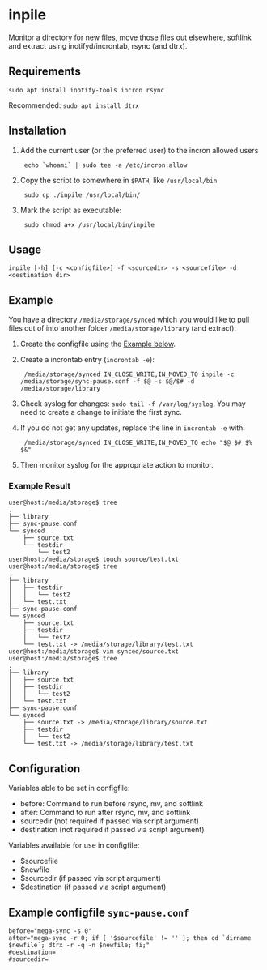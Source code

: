 # inpile
Monitor a directory for new files, move those files out elsewhere, softlink and extract using inotifyd/incrontab, rsync (and dtrx).

## Requirements
`sudo apt install inotify-tools incron rsync`

Recommended:
`sudo apt install dtrx`

## Installation

1. Add the current user (or the preferred user) to the incron allowed users

        echo `whoami` | sudo tee -a /etc/incron.allow

2. Copy the script to somewhere in `$PATH`, like `/usr/local/bin`

        sudo cp ./inpile /usr/local/bin/

3. Mark the script as executable:

        sudo chmod a+x /usr/local/bin/inpile

## Usage

    inpile [-h] [-c <configfile>] -f <sourcedir> -s <sourcefile> -d <destination dir>

## Example

You have a directory `/media/storage/synced` which you would like to pull files out of into another folder `/media/storage/library` (and extract).

1. Create the configfile using the [Example below](#example-configfile-sync-pauseconf).
2. Create a incrontab entry (`incrontab -e`):

        /media/storage/synced IN_CLOSE_WRITE,IN_MOVED_TO inpile -c /media/storage/sync-pause.conf -f $@ -s $@/$# -d /media/storage/library

3. Check syslog for changes: `sudo tail -f /var/log/syslog`. You may need to create a change to initiate the first sync.
4. If you do not get any updates, replace the line in `incrontab -e` with:

        /media/storage/synced IN_CLOSE_WRITE,IN_MOVED_TO echo "$@ $# $% $&"
5. Then monitor syslog for the appropriate action to monitor.

### Example Result

    user@host:/media/storage$ tree
    .
    ├── library
    ├── sync-pause.conf
    └── synced
        ├── source.txt
        └── testdir
            └── test2
    user@host:/media/storage$ touch source/test.txt
    user@host:/media/storage$ tree
    .
    ├── library
    │   ├── testdir
    │   │   └── test2
    │   └── test.txt
    ├── sync-pause.conf
    └── synced
        ├── source.txt
        ├── testdir
        │   └── test2
        └── test.txt -> /media/storage/library/test.txt
    user@host:/media/storage$ vim synced/source.txt
    user@host:/media/storage$ tree
    .
    ├── library
    │   ├── source.txt
    │   ├── testdir
    │   │   └── test2
    │   └── test.txt
    ├── sync-pause.conf
    └── synced
        ├── source.txt -> /media/storage/library/source.txt
        ├── testdir
        │   └── test2
        └── test.txt -> /media/storage/library/test.txt

## Configuration

Variables able to be set in configfile:
- before: Command to run before rsync, mv, and softlink
- after: Command to run after rsync, mv, and softlink
- sourcedir (not required if passed via script argument)
- destination (not required if passed via script argument)

Variables available for use in configfile:
- $sourcefile
- $newfile
- $sourcedir (if passed via script argument)
- $destination (if passed via script argument)


## Example configfile `sync-pause.conf`

    before="mega-sync -s 0"
    after="mega-sync -r 0; if [ '$sourcefile' != '' ]; then cd `dirname $newfile`; dtrx -r -q -n $newfile; fi;"
    #destination=
    #sourcedir=


